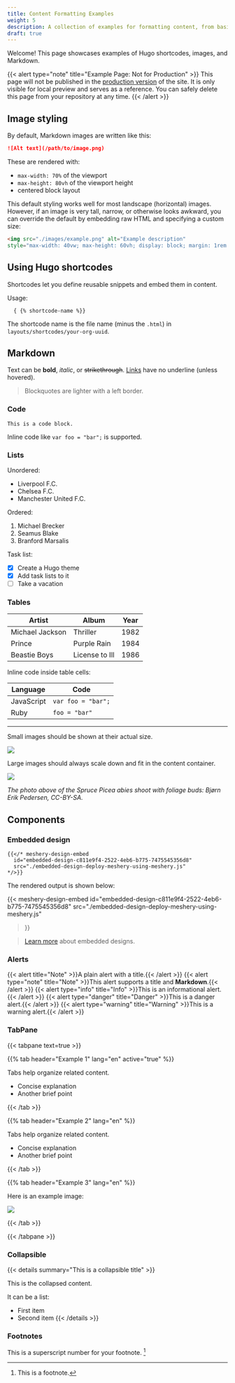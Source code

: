 ```yaml
---
title: Content Formatting Examples
weight: 5
description: A collection of examples for formatting content, from basic Markdown text to advanced custom components and shortcodes.
draft: true
---
```


Welcome! This page showcases examples of Hugo shortcodes, images, and Markdown.

{{< alert type="note" title="Example Page: Not for Production" >}}
This page will not be published in the [production version](https://cloud.layer5.io/academy/) of the site. It is only visible for local preview and serves as a reference. You can safely delete this page from your repository at any time.
{{< /alert >}}

## Image styling

By default, Markdown images are written like this:

```markdown
![Alt text](/path/to/image.png)
```

These are rendered with:
* `max-width: 70%` of the viewport
* `max-height: 80vh` of the viewport height
* centered block layout

This default styling works well for most landscape (horizontal) images. However, if an image is very tall, narrow, or otherwise looks awkward, you can override the default by embedding raw HTML and specifying a custom size:

```html
<img src="./images/example.png" alt="Example description" 
style="max-width: 40vw; max-height: 60vh; display: block; margin: 1rem auto;" />
```

## Using Hugo shortcodes

Shortcodes let you define reusable snippets and embed them in content.

Usage:

```code
  { {% shortcode-name %}}
```

The shortcode name is the file name (minus the `.html`) in `layouts/shortcodes/your-org-uuid`.

## Markdown

Text can be **bold**, _italic_, or ~~strikethrough~~. [Links](https://gohugo.io) have no underline (unless hovered).

> Blockquotes are lighter with a left border.

### Code

```
This is a code block.
```

Inline code like `var foo = "bar";` is supported.

### Lists

Unordered:

* Liverpool F.C.
* Chelsea F.C.
* Manchester United F.C.

Ordered:

1. Michael Brecker
2. Seamus Blake
3. Branford Marsalis

Task list:

* [x] Create a Hugo theme
* [x] Add task lists to it
* [ ] Take a vacation

### Tables

| Artist            | Album           | Year |
|-------------------|-----------------|------|
| Michael Jackson   | Thriller        | 1982 |
| Prince            | Purple Rain     | 1984 |
| Beastie Boys      | License to Ill  | 1986 |

Inline code inside table cells:

| Language    | Code               |
|-------------|--------------------|
| JavaScript  | `var foo = "bar";` |
| Ruby        | `foo = "bar"`      |

----------------

Small images should be shown at their actual size.

![](https://upload.wikimedia.org/wikipedia/commons/thumb/9/9e/Picea_abies_shoot_with_buds%2C_Sogndal%2C_Norway.jpg/240px-Picea_abies_shoot_with_buds%2C_Sogndal%2C_Norway.jpg)

Large images should always scale down and fit in the content container.

![](https://upload.wikimedia.org/wikipedia/commons/thumb/9/9e/Picea_abies_shoot_with_buds%2C_Sogndal%2C_Norway.jpg/1024px-Picea_abies_shoot_with_buds%2C_Sogndal%2C_Norway.jpg)

_The photo above of the Spruce Picea abies shoot with foliage buds: Bjørn Erik Pedersen, CC-BY-SA._

## Components

### Embedded design

```
{{</* meshery-design-embed
  id="embedded-design-c811e9f4-2522-4eb6-b775-7475545356d8"
  src="./embedded-design-deploy-meshery-using-meshery.js"
*/>}}
```

The rendered output is shown below:

<!-- Learn more at https://docs.layer5.io/kanvas/designer/export-designs/#exporting-as-embedding -->
{{< meshery-design-embed
  id="embedded-design-c811e9f4-2522-4eb6-b775-7475545356d8"
  src="./embedded-design-deploy-meshery-using-meshery.js"
>}}

> [Learn more](https://docs.layer5.io/kanvas/designer/embedding-designs/) about embedded designs.

### Alerts

{{< alert title="Note" >}}A plain alert with a title.{{< /alert >}}
{{< alert type="note" title="Note" >}}This alert supports a title and **Markdown**.{{< /alert >}}
{{< alert type="info" title="Info" >}}This is an informational alert.{{< /alert >}}
{{< alert type="danger" title="Danger" >}}This is a danger alert.{{< /alert >}}
{{< alert type="warning" title="Warning" >}}This is a warning alert.{{< /alert >}}

### TabPane

{{< tabpane text=true >}}

{{% tab header="Example 1" lang="en" active="true" %}}

Tabs help organize related content.

- Concise explanation
- Another brief point

{{< /tab >}}

{{% tab header="Example 2" lang="en" %}}

Tabs help organize related content.

- Concise explanation
- Another brief point

{{< /tab >}}

{{% tab header="Example 3" lang="en" %}}

Here is an example image:

![](https://upload.wikimedia.org/wikipedia/commons/thumb/9/9e/Picea_abies_shoot_with_buds%2C_Sogndal%2C_Norway.jpg/1024px-Picea_abies_shoot_with_buds%2C_Sogndal%2C_Norway.jpg)

{{< /tab >}}

{{< /tabpane >}}

### Collapsible

{{< details summary="This is a collapsible title" >}}

This is the collapsed content.

It can be a list:
- First item
- Second item
{{< /details >}}

### Footnotes

This is a superscript number for your footnote. [^1]

[^1]: This is a footnote.
